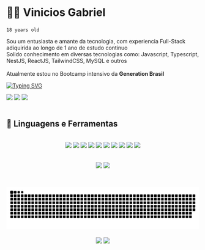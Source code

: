 # 🐱‍👤 Vinicios Gabriel
  <code>18 years old</code>
<p>
  Sou um entusiasta e amante da tecnologia, com experiencia Full-Stack adiquirida ao longo de 1 ano de estudo continuo</br>
  Solido conhecimento em diversas tecnologias como: Javascript, Typescript, NestJS, ReactJS, TailwindCSS, MySQL e outros</br></br>
  Atualmente estou no Bootcamp intensivo da <b>Generation Brasil</b>

</p>


[![Typing SVG](https://readme-typing-svg.demolab.com?font=Fira-code-bold&pause=1000&color=E81224&random=false&width=435&lines=Full-Stack+Developer)](https://git.io/typing-svg)

<div align="left">
  <a href="https://www.linkedin.com/in/viniom/"><img width="70em" src="https://github.com/ViniOM/ViniOM/assets/73274632/9cbb0bcf-f6d8-4c14-a807-086ba9a74737" href="https://www.linkedin.com/in/viniom/"/></a>
  <a href="https://www.instagram.com/v1ni.kk/"><img width="70em" src="https://github.com/ViniOM/ViniOM/assets/73274632/1fc0ac2a-21b4-4d52-a38f-7ee9d3259a7c"/></a>
  <a href="https://www.discord.com/user/@vinih4"><img width="70em" src="https://github.com/ViniOM/ViniOM/assets/73274632/3cc88e6d-57d1-4ab3-b8e8-e4b25b4bf504"/></a>

</div>

</br>


## 🧰 Linguagens e Ferramentas

</br>
<div align="center">

<img width="70em" src="https://github.com/ViniOM/ViniOM/assets/73274632/559c6c47-7aa2-4181-ba62-a4ee9ea6c86c"/>
<img width="70em" src="https://github.com/ViniOM/ViniOM/assets/73274632/f21546fb-ccce-427b-9061-b1080535c3ce"/>
<img width="70em" src="https://github.com/ViniOM/ViniOM/assets/73274632/9d73e159-c4f9-449b-bddc-acc87892a65b"/>
<img width="70em" src="https://github.com/ViniOM/ViniOM/assets/73274632/d5b1a4cb-7b9a-4092-af6e-fa88b7a352bf"/>
<img width="70em" src="https://github.com/ViniOM/ViniOM/assets/73274632/1e8b3026-07be-4e0d-885e-48f5fdab0a89"/>
<img width="70em" src="https://github.com/ViniOM/ViniOM/assets/73274632/83799379-3ec0-4cfa-8a4a-abefa8ea1e0b"/>
<img width="70em" src="https://github.com/ViniOM/ViniOM/assets/73274632/e1aa6d0a-ca67-4a25-bb79-1a42aa1dc64e"/>
<img width="70em" src="https://github.com/ViniOM/ViniOM/assets/73274632/13e0d631-f49e-4885-bc37-a6d001fc906b"/>
<img width="70em" src="https://github.com/ViniOM/ViniOM/assets/73274632/855c6559-b80d-4525-98a4-eb121d1782b5"/>
<img width="70em" src="https://github.com/ViniOM/ViniOM/assets/73274632/0e991b7a-76db-441a-8d5f-644116c29aeb"/>

</div>

</br>

<div align="center">
</br>
<img width="443em" src="https://github-readme-stats.vercel.app/api?username=ViniOM&show_icons=true&theme=shadow_red&title_color=ffff&icon_color=E81224&text_color=B4B2B2&border_color=E81224&"/>
<img width="270em" src="https://github-readme-stats.vercel.app/api/top-langs/?username=ViniOM&hide=glsl,css&langs_count=3&theme=shadow_red&title_color=ffff&icon_color=E81224&text_color=B4B2B2&border_color=E81224&"/>


</div>
</br>

## 
<div align="center">
  <picture>
    <source media="(prefers-color-scheme: dark)" srcset="https://raw.githubusercontent.com/ViniOM/ViniOM/output/github-contribution-grid-snake-dark.svg">
    <source media="(prefers-color-scheme: light)" srcset="https://raw.githubusercontent.com/ViniOM/ViniOM/output/github-contribution-grid-snake.svg">
    <img alt="github contribution grid snake animation" src="https://raw.githubusercontent.com/ViniOM/ViniOM/output/github-contribution-grid-snake.svg">
  </picture>
</br>
</br>
  <a href="https://github.com/ViniOM/blog_pessoal">
  <img align="center" width="407em" src="https://github-readme-stats.vercel.app/api/pin/?username=ViniOM&repo=blog_pessoal&theme=shadow_red&title_color=ffff&icon_color=E81224&text_color=B4B2B2&border_color=E81224&" /></a>
<a href="https://paleteria-elgeladon.vercel.app/">
  <img align="center" width="407em" src="https://github-readme-stats.vercel.app/api/pin/?username=ViniOM&repo=Paleteria&theme=shadow_red&title_color=ffff&icon_color=E81224&text_color=B4B2B2&border_color=E81224" />
</a>
</div>





